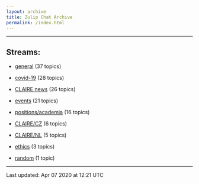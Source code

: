 ```yaml
---
layout: archive
title: Zulip Chat Archive
permalink: /index.html
---
```


---

## Streams:

* [general](stream/201199-general/index.html) (37 topics)

* [covid-19](stream/226112-covid-19/index.html) (28 topics)

* [CLAIRE news](stream/201957-CLAIRE-news/index.html) (26 topics)

* [events](stream/201207-events/index.html) (21 topics)

* [positions/academia](stream/203258-positions/academia/index.html) (16 topics)

* [CLAIRE/CZ](stream/203399-CLAIRE/CZ/index.html) (6 topics)

* [CLAIRE/NL](stream/203255-CLAIRE/NL/index.html) (5 topics)

* [ethics](stream/228366-ethics/index.html) (3 topics)

* [random](stream/202125-random/index.html) (1 topic)

<hr><p>Last updated: Apr 07 2020 at 12:21 UTC</p>
